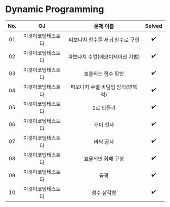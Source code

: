 # Dynamic Programming


|          No.          |        OJ        |        문제 이름         |        Solved         |
| :-----: |  :--------: |:---------------------: | :-----: |
| 01 | 이것이코딩테스트다 | 피보나치 함수를 재귀 함수로 구현 | ✔️ |
| 02 | 이것이코딩테스트다 | 피보나치 수열(메모이제이션 기법) | ✔️ |
| 03 | 이것이코딩테스트다 | 호출되는 함수 확인 | ✔️ |
| 04 | 이것이코딩테스트다 | 피보나치 수열 바텀업 방식(반복적) | ✔️ |
| 05 | 이것이코딩테스트다 | 1로 만들기 | ✔️ |
| 06 | 이것이코딩테스트다 | 개미 전사 | ✔️ |
| 07 | 이것이코딩테스트다 | 바닥 공사 | ✔️ |
| 08 | 이것이코딩테스트다 | 효율적인 화폐 구성 | ✔️ |
| 09 | 이것이코딩테스트다 | 금광 | ✔️ |
| 10 | 이것이코딩테스트다 | 정수 삼각형 | ✔️ |